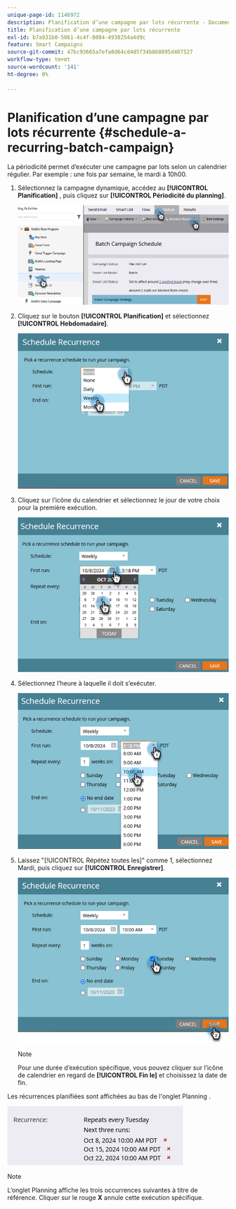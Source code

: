 ```yaml
---
unique-page-id: 1146972
description: Planification d’une campagne par lots récurrente - Documents Marketo - Documentation du produit
title: Planification d’une campagne par lots récurrente
exl-id: b7a931b0-5061-4c4f-8084-4938254a4d9c
feature: Smart Campaigns
source-git-commit: 47bc93665a7efa0d64cd4d5f34b868895d407527
workflow-type: tm+mt
source-wordcount: '141'
ht-degree: 0%

---
```


# Planification d’une campagne par lots récurrente {#schedule-a-recurring-batch-campaign}

La périodicité permet d’exécuter une campagne par lots selon un calendrier régulier. Par exemple : une fois par semaine, le mardi à 10h00.

1. Sélectionnez la campagne dynamique, accédez au **[!UICONTROL Planification]** , puis cliquez sur **[!UICONTROL Périodicité du planning]**.

   ![](assets/schedule-a-recurring-batch-campaign-1.png)

1. Cliquez sur le bouton **[!UICONTROL Planification]** et sélectionnez **[!UICONTROL Hebdomadaire]**.

   ![](assets/schedule-a-recurring-batch-campaign-2.png)

1. Cliquez sur l’icône du calendrier et sélectionnez le jour de votre choix pour la première exécution.

   ![](assets/schedule-a-recurring-batch-campaign-3.png)

1. Sélectionnez l’heure à laquelle il doit s’exécuter.

   ![](assets/schedule-a-recurring-batch-campaign-4.png)

1. Laissez &quot;[!UICONTROL Répétez toutes les]&quot; comme 1, sélectionnez Mardi, puis cliquez sur **[!UICONTROL Enregistrer]**.

   ![](assets/schedule-a-recurring-batch-campaign-5.png)

   >[!NOTE]
   >
   >Pour une durée d’exécution spécifique, vous pouvez cliquer sur l’icône de calendrier en regard de **[!UICONTROL Fin le]** et choisissez la date de fin.

Les récurrences planifiées sont affichées au bas de l&#39;onglet Planning .

![](assets/schedule-a-recurring-batch-campaign-6.png)

>[!NOTE]
>
>L’onglet Planning affiche les trois occurrences suivantes à titre de référence. Cliquer sur le rouge **X** annule cette exécution spécifique.
